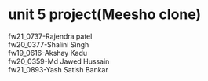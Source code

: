  # unit 5 project(Meesho clone)
 
 fw21_0737-Rajendra patel <br/>
 fw20_0377-Shalini Singh <br/>
 fw19_0616-Akshay Kadu <br/>
 fw20_0359-Md Jawed Hussain <br/>
 fw21_0893-Yash Satish Bankar <br/>


